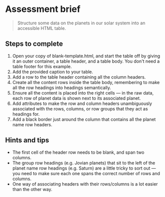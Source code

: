 # Assessment brief
> Structure some data on the planets in our solar system into an accessible HTML table.

## Steps to complete
1. Open your copy of blank-template.html, and start the table off by giving it an outer container, a table header, and a table body. You don't need a table footer for this example.
2. Add the provided caption to your table.
3. Add a row to the table header containing all the column headers.
4. Create all the content rows inside the table body, remembering to make all the row headings into headings semantically.
5. Ensure all the content is placed into the right cells — in the raw data, each row of planet data is shown next to its associated planet.
6. Add attributes to make the row and column headers unambiguously associated with the rows, columns, or row groups that they act as headings for.
7. Add a black border just around the column that contains all the planet name row headers.

## Hints and tips
- The first cell of the header row needs to be blank, and span two columns.
- The group row headings (e.g. Jovian planets) that sit to the left of the planet name row headings (e.g. Saturn) are a little tricky to sort out — you need to make sure each one spans the correct number of rows and columns.
- One way of associating headers with their rows/columns is a lot easier than the other way.
